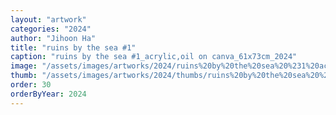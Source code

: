 ```yaml
---
layout: "artwork"
categories: "2024"
author: "Jihoon Ha"
title: "ruins by the sea #1"
caption: "ruins by the sea #1_acrylic,oil on canva_61x73cm_2024"
image: "/assets/images/artworks/2024/ruins%20by%20the%20sea%20%231%20acrylic%2Coil%20on%20canva%2061x73cm%202024.jpg"
thumb: "/assets/images/artworks/2024/thumbs/ruins%20by%20the%20sea%20%231%20acrylic%2Coil%20on%20canva%2061x73cm%202024.jpg"
order: 30
orderByYear: 2024
---
```

